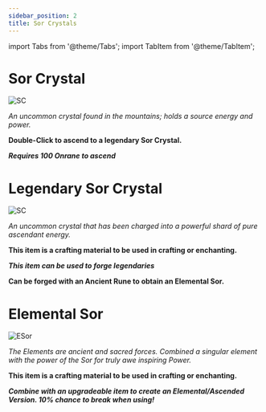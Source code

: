 ```yaml
---
sidebar_position: 2
title: Sor Crystals
---
```


import Tabs from '@theme/Tabs';
import TabItem from '@theme/TabItem';

<Tabs>
  <TabItem value="Sor Crystal" label="Sor Crystal" default>

# Sor Crystal

![SC](https://vwiki.valorserver.com/api/item/picture/sor%20crystal)

<i>An uncommon crystal found in the mountains; holds a source energy and power.</i>

**Double-Click to ascend to a legendary Sor Crystal.**

***Requires 100 Onrane to ascend***

  </TabItem>
  <TabItem value="Legendary Sor Crystal" label="Legendary Sor Crystal">

# Legendary Sor Crystal

![SC](https://vwiki.valorserver.com/api/item/picture/legendary%20sor%20crystal)

<i>An uncommon crystal that has been charged into a powerful shard of pure ascendant energy.</i>

**This item is a crafting material to be used in crafting or enchanting.**

***This item can be used to forge legendaries***

**Can be forged with an Ancient Rune to obtain an Elemental Sor.**

  </TabItem>

  <TabItem value="Elemental Sor" label="Elemental Sor">

# Elemental Sor

![ESor](https://vwiki.valorserver.com/api/item/picture/elemental%20sor)

<i>The Elements are ancient and sacred forces. Combined a singular element with the power of the Sor for truly awe inspiring Power.</i>

**This item is a crafting material to be used in crafting or enchanting.**

***Combine with an upgradeable item to create an Elemental/Ascended Version. 10% chance to break when using!***

  </TabItem>
</Tabs>
